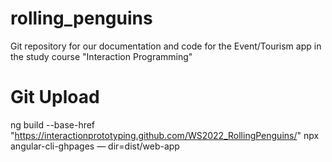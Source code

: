# rolling_penguins
Git repository for our documentation and code for the Event/Tourism app in the study course "Interaction Programming"


# Git Upload
ng build --base-href "https://interactionprototyping.github.com/WS2022_RollingPenguins/" 
npx angular-cli-ghpages — dir=dist/web-app